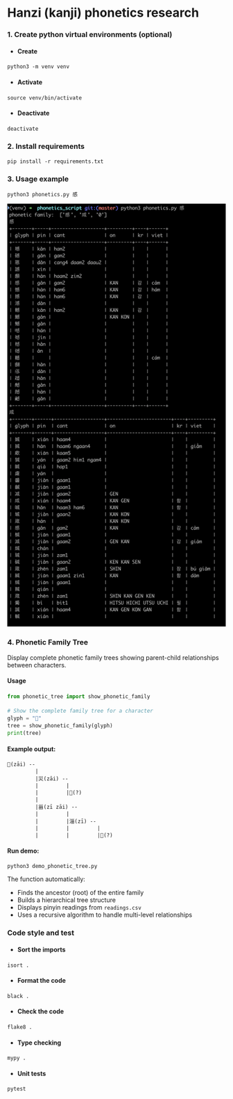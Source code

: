 # Hanzi (kanji) phonetics research

### 1. Create python virtual environments (optional)
* #### Create
````
python3 -m venv venv
````
* #### Activate
````
source venv/bin/activate
````
* #### Deactivate
````
deactivate
````
### 2. Install requirements
````
pip install -r requirements.txt
````

### 3. Usage example
````
python3 phonetics.py 感
````
![漢字音符画像](/docs/sample_image.png?raw=true "漢字音符画像")

### 4. Phonetic Family Tree
Display complete phonetic family trees showing parent-child relationships between characters.

#### Usage
````python
from phonetic_tree import show_phonetic_family

# Show the complete family tree for a character
glyph = "𬩆"
tree = show_phonetic_family(glyph)
print(tree)
````

#### Example output:
````
𡿧(zāi) --
         |
         |災(zāi) --
         |         |
         |         |𨉒(?)
         |
         |甾(zī zāi) --
         |         |
         |         |淄(zī) --
         |         |         |
         |         |         |𬩆(?)
````

#### Run demo:
````
python3 demo_phonetic_tree.py
````

The function automatically:
- Finds the ancestor (root) of the entire family
- Builds a hierarchical tree structure
- Displays pinyin readings from `readings.csv`
- Uses a recursive algorithm to handle multi-level relationships


### Code style and test
* #### Sort the imports
````
isort .
````
* #### Format the code
````
black .
````
* #### Check the code
````
flake8 .
````
* #### Type checking
````
mypy .
````
* #### Unit tests
````
pytest
````
